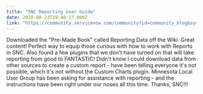 ```yaml
---
title: "SNC Reporting User Guide"
date: 2010-08-23T19:48:17.000Z
link: "https://community.servicenow.com/community?id=community_blog&sys_id=b6ad26a9dbd0dbc01dcaf3231f9619ae"
---
```

<p>Downloaded the "Pre-Made Book" called Reporting Data off the Wiki. Great content! Perfect way to equip those curious with how to work with Reports in SNC. Also found a few plugins that we don't have turned on that will take reporting from good to FANTASTIC! Didn't know I could download data from other sources to create a custom report - have been telling everyone it's not possible, which it's not without the Custom Charts plugin. Minnesota Local User Group has been asking for assistance with reporting - and the instructions have been right under our noses all this time. Thanks, SNC!!!</p>